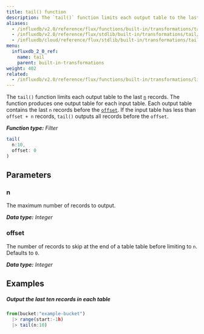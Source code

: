 ```yaml
---
title: tail() function
description: The `tail()` function limits each output table to the last `n` records.
aliases:
  - /influxdb/v2.0/reference/flux/functions/built-in/transformations/tail/
  - /influxdb/v2.0/reference/flux/stdlib/built-in/transformations/tail/
  - /influxdb/cloud/reference/flux/stdlib/built-in/transformations/tail/
menu:
  influxdb_2_0_ref:
    name: tail
    parent: built-in-transformations
weight: 402
related:
  - /influxdb/v2.0/reference/flux/functions/built-in/transformations/limit/
---
```


The `tail()` function limits each output table to the last [`n`](#n) records.
The function produces one output table for each input table.
Each output table contains the last `n` records before the [`offset`](#offset).
If the input table has less than `offset + n` records, `tail()` outputs all records before the `offset`.

_**Function type:** Filter_

```js
tail(
  n:10,
  offset: 0
)
```

## Parameters

### n
The maximum number of records to output.

_**Data type:** Integer_

### offset
The number of records to skip at the end of a table table before limiting to `n`.
Defaults to `0`.

_**Data type:** Integer_

## Examples

##### Output the last ten records in each table
```js
from(bucket:"example-bucket")
  |> range(start:-1h)
  |> tail(n:10)
```
